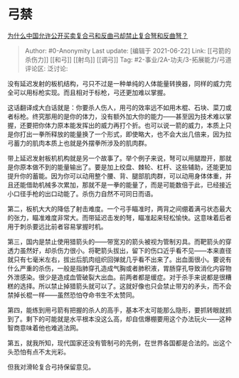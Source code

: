 # 弓禁
[为什么中国允许公开买卖复合弓和反曲弓却禁止复合弩和反曲弩？](https://www.zhihu.com/question/315354880/answer/620259352)

> Author: #0-Anonymity
> Last update: [编辑于 2021-06-22]
> Link: [[弓箭的杀伤力]] [[和弓]] [[射鸟]] [[调弓]]
> Tag: #2-事业/2A-功夫/3-拓展能力/弓道
> 评论区:
> 泛讨论:

没有延迟发射的板机结构，弓只不过是一种单纯的人体能量转换器，同样的威力完全可以用标枪实现。而且相对于标枪，弓还更加难以掌握。

这话翻译成大白话就是：你要杀人伤人，用弓的效率远不如用木棍、石块、菜刀或者标枪。终究那用的是你的体力，没有额外加大你的能力——甚至因为技术难以掌握，还要把你体力原本能发挥出的威力再打个折。也可以说一箭的威力，本质上只是你打出一拳所释放的能量换了一个形式，即使略大，也不会大出几倍来，因为拉弓蓄力的肌肉本质上也就是外摆拳所涉及的肌肉群。

带上延迟发射板机机构就是另一个故事了。举个例子来说，弩可以用腿蹬开，那就是你原本做不到的能量输出了。要是加上绞盘、棘轮、杠杆、这些辅助，还能更加提升你的蓄能。因为你可以动用整个腰、背、腿部肌肉群，可以动用身体体重，并且还能借助机械多次累加，那就不是一拳的能量了，而是可能数倍于此，已经接近小口径手枪的出口动能了。杀伤力自然不可同日而语。

第二，板机大大的降低了射击难度。一个弓手瞄准时，两背之间绷着满弓状态最大的张力，瞄准难度非常大。而带延迟击发的弩，瞄准起来轻松愉快。这意味着后者用于刺杀要远比前者容易掌握时机。

第三，国内是禁止使用猎箭头的——带宽刃的箭头被视为管制刃具。而靶箭头的穿透力虽然好，却杀伤力很小。将靶箭头拔出，留下的伤口近乎看不见——本来直径就只有七毫米左右，拔出后肌肉组织回弹就几乎看不出来了。出血面很小。要说有什么严重的杀伤，一般是指肺穿孔造成气胸或者肺积液，胃肠穿孔导致消化内容物外泄感染。很少是造成血管破裂大出血。前两者都是缓症。对于杀手来说都是很糟糕的选择。所以禁止掉猎箭头就可以了。这就好像也只会禁止带刃的矛头，而不会禁掉长棍一样——虽然恐怕夺命书生不太赞同。

第四，能练到用弓箭有把握的杀人的高手，基本不太可能那么隐形，要抓转眼就抓到了。剩下的可能就是水平根本没这么高，却自信爆棚要用这个办法玩火——这种智商意味着他也难逃法网。

第五，就我所知，现代国家还没有管制弓的先例，在世界各国都是合法的。出这个头恐怕有点不太光彩。

但我对滑轮复合弓持保留意见。
